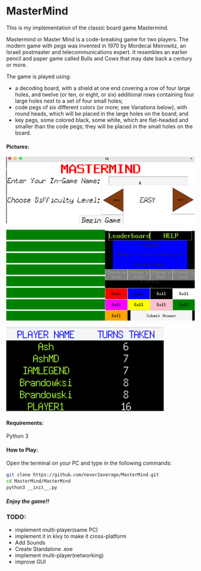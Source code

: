 # MasterMind
This is my implementation of the classic board game Mastermind.

Mastermind or Master Mind is a code-breaking game for two players. The modern game with pegs was invented in 1970 by Mordecai Meirowitz, an Israeli postmaster and telecommunications expert. It resembles an earlier pencil and paper game called Bulls and Cows that may date back a century or more.

The game is played using:

* a decoding board, with a shield at one end covering a row of four large holes, and twelve (or ten, or eight, or six) additional rows containing four large holes next to a set of four small holes;
* code pegs of six different colors (or more; see Variations below), with round heads, which will be placed in the large holes on the board; and
* key pegs, some colored black, some white, which are flat-headed and smaller than the code pegs; they will be placed in the small holes on the board.


#### Pictures:

![alt text](https://raw.githubusercontent.com/never2average/MasterMind/master/Screenshots/Screenshot%20at%202019-03-04%2010-11-46.png)

![alt text](https://raw.githubusercontent.com/never2average/MasterMind/master/Screenshots/Screenshot%20at%202019-03-04%2010-48-48.png)

![alt text](https://raw.githubusercontent.com/never2average/MasterMind/master/Screenshots/Screenshot%20at%202019-03-04%2010-54-29.png)

#### Requirements:
Python 3

#### How to Play:

Open the terminal on your PC and type in the following commands:

```bash
git clone https://github.com/never2average/MasterMind.git
cd MasterMind/MasterMind
python3 __init__.py
```
##### Enjoy the game!!

### TODO:
* implement multi-player(same PC)
* implement it in kivy to make it cross-platform 
* Add Sounds
* Create Standalone .exe
* implement multi-player(networking)
* improve GUI

